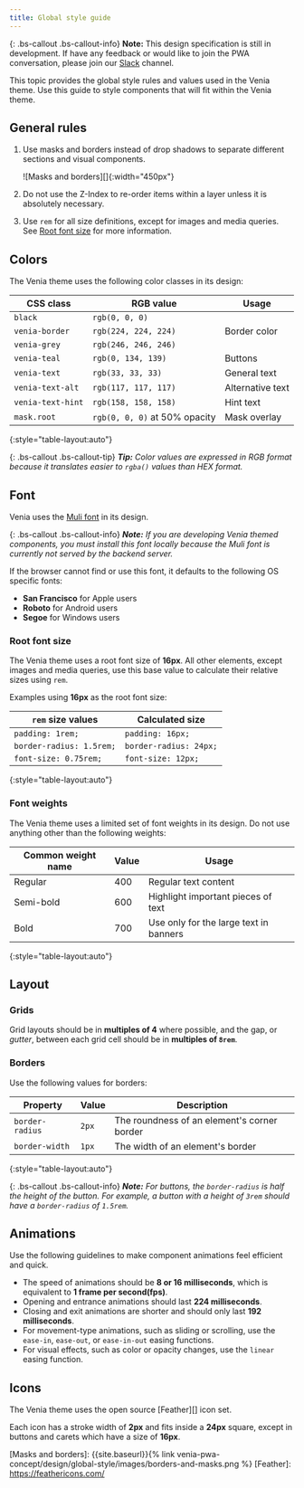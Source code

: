 ```yaml
---
title: Global style guide
---
```


{: .bs-callout .bs-callout-info}
**Note:**
This design specification is still in development.
If have any feedback or would like to join the PWA conversation, please join our [Slack][] channel.

This topic provides the global style rules and values used in the Venia theme.
Use this guide to style components that will fit within the Venia theme.

## General rules

1. Use masks and borders instead of drop shadows to separate different sections and visual components.

    ![Masks and borders][]{:width="450px"}

1. Do not use the Z-Index to re-order items within a layer unless it is absolutely necessary.
1. Use `rem` for all size definitions, except for images and media queries. See [Root font size][] for more information.

## Colors

The Venia theme uses the following color classes in its design:

| CSS class         | RGB value                     | Usage            |
| ----------------- | ----------------------------- | ---------------- |
| `black`           | `rgb(0, 0, 0)`                |                  |
| `venia-border`    | `rgb(224, 224, 224)`          | Border color     |
| `venia-grey`      | `rgb(246, 246, 246)`          |                  |
| `venia-teal`      | `rgb(0, 134, 139)`            | Buttons          |
| `venia-text`      | `rgb(33, 33, 33)`             | General text     |
| `venia-text-alt`  | `rgb(117, 117, 117)`          | Alternative text |
| `venia-text-hint` | `rgb(158, 158, 158)`          | Hint text        |
| `mask.root`       | `rgb(0, 0, 0)` at 50% opacity | Mask overlay     |
{:style="table-layout:auto"}

{: .bs-callout .bs-callout-tip}
***Tip:** Color values are expressed in RGB format because it translates easier to `rgba()` values than HEX format.*

## Font

Venia uses the [Muli font][] in its design.

{: .bs-callout .bs-callout-info}
***Note:** If you are developing Venia themed components, you must install this font locally because the Muli font is currently not served by the backend server.*

If the browser cannot find or use this font, it defaults to the following OS specific fonts:

* **San Francisco** for Apple users
* **Roboto** for Android users
* **Segoe** for Windows users

### Root font size

The Venia theme uses a root font size of **16px**.
All other elements, except images and media queries, use this base value to calculate their relative sizes using `rem`.

Examples using **16px** as the root font size:

| `rem` size values        | Calculated size        |
| ------------------------ | ---------------------- |
| `padding: 1rem;`         | `padding: 16px;`       |
| `border-radius: 1.5rem;` | `border-radius: 24px;` |
| `font-size: 0.75rem;`    | `font-size: 12px;`     |
{:style="table-layout:auto"}

### Font weights

The Venia theme uses a limited set of font weights in its design.
Do not use anything other than the following weights:

| Common weight name | Value | Usage                                  |
| ------------------ | ----- | -------------------------------------- |
| Regular            | 400   | Regular text content                   |
| Semi-bold          | 600   | Highlight important pieces of text     |
| Bold               | 700   | Use only for the large text in banners |
{:style="table-layout:auto"}

## Layout

### Grids

Grid layouts should be in **multiples of 4** where possible, and
the gap, or _gutter_, between each grid cell should be in **multiples of `8rem`**.

### Borders

Use the following values for borders:

| Property        | Value | Description                                 |
| --------------- | ----- | ------------------------------------------- |
| `border-radius` | `2px` | The roundness of an element's corner border |
| `border-width`  | `1px` | The width of an element's border            |
{:style="table-layout:auto"}

{: .bs-callout .bs-callout-info}
***Note:** For buttons, the `border-radius` is half the height of the button.
For example, a button with a height of `3rem` should have a `border-radius` of `1.5rem`.*

## Animations

Use the following guidelines to make component animations feel efficient and quick.

* The speed of animations should be **8 or 16 milliseconds**, which is equivalent to **1 frame per second(fps)**.
* Opening and entrance animations should last **224 milliseconds**.
* Closing and exit animations are shorter and should only last **192 milliseconds**.
* For movement-type animations, such as sliding or scrolling, use the `ease-in`, `ease-out`, or `ease-in-out` easing functions.
* For visual effects, such as color or opacity changes, use the `linear` easing function.

## Icons

The Venia theme uses the open source [Feather][] icon set.

Each icon has a stroke width of **2px** and fits inside a **24px** square, except in buttons and carets which have a size of **16px**.


[Slack]: https:/magentocommeng.slack.com/messages/C71HNKYS2
[Muli font]: https://fonts.google.com/specimen/Muli
[Root font size]: #root-font-size
[Masks and borders]: {{site.baseurl}}{% link venia-pwa-concept/design/global-style/images/borders-and-masks.png %}
[Feather]: https://feathericons.com/